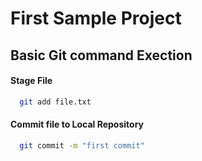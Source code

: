 # First Sample Project

## Basic Git command Exection

#### Stage File
```bash
  git add file.txt
```
#### Commit file to Local Repository
```bash
  git commit -m "first commit"
```
